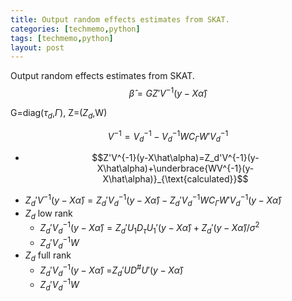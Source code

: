 ```yaml
---
title: Output random effects estimates from SKAT. 
categories: [techmemo,python]
tags: [techmemo,python]
layout: post
---
```


<!--mathJax  -->
<script type="text/x-mathjax-config">
MathJax.Hub.Config({
tex2jax: {inlineMath: [['$','$'], ['\\(','\\)']]}
});
</script>
<script type="text/javascript" src="path-to-mathjax/MathJax.js?config=TeX-AMS-MML_HTMLorMML"></script>
<script type="text/javascript"
src="//cdn.mathjax.org/mathjax/latest/MathJax.js?config=TeX-AMS-MML_HTMLorMML">
</script>


Output random effects estimates from SKAT. 
$$\hat{\beta}=GZ'V^{-1}(y-X\hat\alpha)$$

G=diag($\tau_d$,$\Gamma$), Z=($Z_d$,W)

$$V^{-1}=V_d^{-1}-V_d^{-1}WC_\Gamma W'V_d^{-1}$$

 - $$Z'V^{-1}(y-X\hat\alpha)=Z_d'V^{-1}(y-X\hat\alpha)+\underbrace{WV^{-1}(y-X\hat\alpha)}_{\text{calculated}}$$
 

* $Z_d'V^{-1}(y-X\hat{\alpha})=Z_d'V_d^{-1}(y-X\hat\alpha)-Z_d'V_d^{-1}WC_{\Gamma} W'V_d^{-1}(y-X\hat\alpha)$
* $Z_d$ low rank
     * $Z_d'V_d^{-1}(y-X\hat\alpha)=Z_d'U_1D_{\tau}U_1'(y-X\hat\alpha)+Z_d'(y-X\hat\alpha)/\sigma^2$
     * $Z_d'V_d^{-1}W$
* $Z_d$ full rank
   * $Z_d'V_d^{-1}(y-X\hat\alpha)$ =$Z_d'UD^\# U'(y-X\hat\alpha)$
   * $Z_d'V_d^{-1}W$

